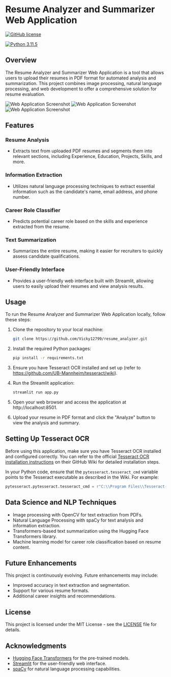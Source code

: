 # Resume Analyzer and Summarizer Web Application

[![GitHub license](https://img.shields.io/badge/license-MIT-blue.svg)](https://github.com/yourusername/resume-analyzer-summarizer-app/blob/main/LICENSE)

[![Python 3.11.5](https://img.shields.io/badge/python-3.11.5-blue.svg)](https://www.python.org/downloads/release/python-360/)

## Overview

The Resume Analyzer and Summarizer Web Application is a tool that allows users to upload their resumes in PDF format for automated analysis and summarization. This project combines image processing, natural language processing, and web development to offer a comprehensive solution for resume evaluation.

![Web Application Screenshot](./images/1.PNG)
![Web Application Screenshot](./images/2.PNG)
![Web Application Screenshot](./images/3.PNG)

## Features

### Resume Analysis

- Extracts text from uploaded PDF resumes and segments them into relevant sections, including Experience, Education, Projects, Skills, and more.

### Information Extraction

- Utilizes natural language processing techniques to extract essential information such as the candidate's name, email address, and phone number.

### Career Role Classifier

- Predicts potential career role based on the skills and experience extracted from the resume.

### Text Summarization

- Summarizes the entire resume, making it easier for recruiters to quickly assess candidate qualifications.

### User-Friendly Interface

- Provides a user-friendly web interface built with Streamlit, allowing users to easily upload their resumes and view analysis results.

## Usage

To run the Resume Analyzer and Summarizer Web Application locally, follow these steps:

1. Clone the repository to your local machine:

   ```bash
   git clone https://github.com/Vicky12799/resume_analyzer.git
   ```

2. Install the required Python packages:

   ```bash
   pip install -r requirements.txt
   ```

3. Ensure you have Tesseract OCR installed and set up (refer to https://github.com/UB-Mannheim/tesseract/wiki).

4. Run the Streamlit application:

   ```bash
   streamlit run app.py
   ```

5. Open your web browser and access the application at http://localhost:8501.

6. Upload your resume in PDF format and click the "Analyze" button to view the analysis and summary.

## Setting Up Tesseract OCR

Before using this application, make sure you have Tesseract OCR installed and configured correctly. You can refer to the official [Tesseract OCR installation instructions](https://github.com/UB-Mannheim/tesseract/wiki) on their GitHub Wiki for detailed installation steps.

In your Python code, ensure that the `pytesseract.tesseract_cmd` variable points to the Tesseract executable as described in the Wiki. For example:

```python
pytesseract.pytesseract.tesseract_cmd = r"C:\\Program Files\\Tesseract-OCR\\tesseract.exe"
```

## Data Science and NLP Techniques

- Image processing with OpenCV for text extraction from PDFs.
- Natural Language Processing with spaCy for text analysis and information extraction.
- Transformers-based text summarization using the Hugging Face Transformers library.
- Machine learning model for career role classification based on resume content.

## Future Enhancements

This project is continuously evolving. Future enhancements may include:

- Improved accuracy in text extraction and segmentation.
- Support for various resume formats.
- Additional career insights and recommendations.

## License

This project is licensed under the MIT License - see the [LICENSE](LICENSE) file for details.

## Acknowledgments

- [Hugging Face Transformers](https://huggingface.co/models) for the pre-trained models.
- [Streamlit](https://www.streamlit.io/) for the user-friendly web interface.
- [spaCy](https://spacy.io/) for natural language processing capabilities.
